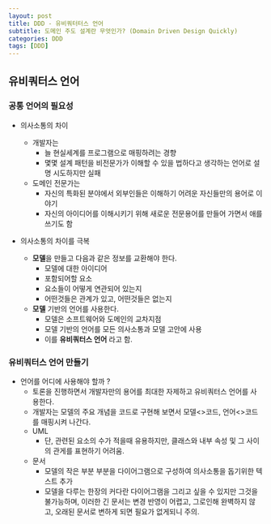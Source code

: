 ```yaml
---
layout: post
title: DDD - 유비쿼터터스 언어
subtitle: 도메인 주도 설계란 무엇인가? (Domain Driven Design Quickly)
categories: DDD
tags: [DDD]
---
```


## 유비쿼터스 언어

### 공통 언어의 필요성
- 의사소통의 차이 
  - 개발자는 
    - 늘 현실세계를 프로그램으로 매핑하려는 경향
    - 몇몇 설계 패턴을 비전문가가 이해할 수 있을 법하다고 생각하는 언어로 설명 시도하지만 실패
  - 도메인 전문가는 
    - 자신의 특화된 분야에서 외부인들은 이해하기 어려운 자신들만의 용어로 이야기   
    - 자신의 아이디어를 이해시키기 위해 새로운 전문용어를 만들어 가면서 애를 쓰기도 함  
  

- 의사소통의 차이를 극복 
  - <b>모델</b>을 만들고 다음과 같은 정보를 교환해야 한다.  
    - 모델에 대한 아이디어
    - 포함되어할 요소
    - 요소들이 어떻게 연관되어 있는지 
    - 어떤것들은 관계가 있고, 어떤것들은 없는지
  - <b>모델</b> 기반의 언어를 사용한다. 
    - 모델은 소프트웨어와 도메인의 교차지점
    - 모델 기반의 언어를 모든 의사소통과 모델 고안에 사용
    - 이를 <b>유비쿼터스 언어</b> 라고 함.
    
### 유비쿼터스 언어 만들기
- 언어를 어디에 사용해야 할까 ?
  - 토론을 진행하면서 개발자만의 용어를 최대한 자제하고 유비쿼터스 언어를 사용한다. 
  - 개발자는 모델의 주요 개념을 코드로 구현해 보면서 모델<>코드, 언어<>코드를 매핑시켜 나간다.
  - UML
    - 단, 관련된 요소의 수가 적을때 유용하지만, 클래스와 내부 속성 및 그 사이의 관게를 표현하기 어려움. 
  - 문서
    - 모델의 작은 부분 부분을 다이어그램으로 구성하여 의사소통을 돕기위한 텍스트 추가
    - 모델을 다루는 한장의 커다란 다이어그램을 그리고 싶을 수 있지만 그것을 불가능하며, 
    이러한 긴 문서는 변경 반영이 어렵고, 그로인해 완벽하지 않고, 오래된 문서로 변하게 되면 필요가 없게되니 주의.
